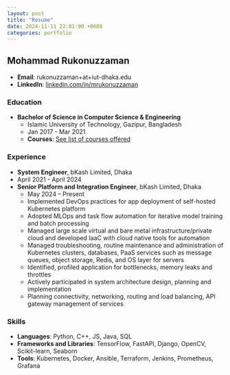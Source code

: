```yaml
---
layout: post
title: "Resume"
date: 2024-11-11 22:01:00 +0600
categories: portfolio
---
```

## Mohammad Rukonuzzaman
- **Email**: rukonuzzaman+at+iut-dhaka.edu
- **LinkedIn**: [linkedin.com/in/mrukonuzzaman](https://linkedin.com/in/mrukonuzzaman)

### Education
- **Bachelor of Science in Computer Science & Engineering**
  - Islamic University of Technology, Gazipur, Bangladesh
  - Jan 2017 - Mar 2021
  - **Courses**: [See list of courses offered](https://drive.google.com/file/d/1Bw6MCgwA0L6SMsb8ocG8QkXv19TzFGrq/view)

### Experience
- **System Engineer**, bKash Limited, Dhaka
- April 2021 - April 2024
- **Senior Platform and Integration Engineer**, bKash Limited, Dhaka
  - May 2024 – Present
  - Implemented DevOps practices for app deployment of self-hosted Kubernetes platform
  - Adopted MLOps and task flow automation for iterative model training and batch processing
  - Managed large scale virtual and bare metal infrastructure/private cloud and developed IaaC with cloud native tools for automation
  - Managed troubleshooting, routine maintenance and administration of Kubernetes clusters, databases, PaaS services such as message queues, object storage, Redis, and OS layer for servers
  - Identified, profiled application for bottlenecks, memory leaks and throttles
  - Actively participated in system architecture design, planning and implementation
  - Planning connectivity, networking, routing and load balancing, API gateway management of services

### Skills
- **Languages**: Python, C++, JS, Java, SQL
- **Frameworks and Libraries**: TensorFlow, FastAPI, Django, OpenCV, Scikit-learn, Seaborn
- **Tools**: Kubernetes, Docker, Ansible, Terraform, Jenkins, Prometheus, Grafana
